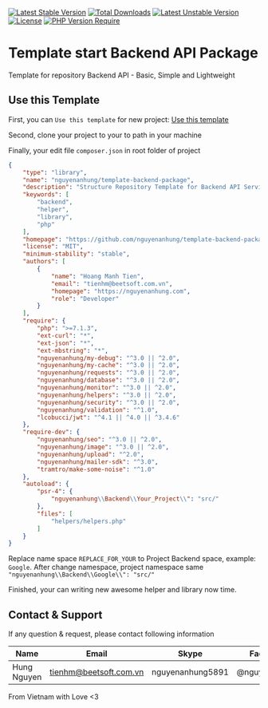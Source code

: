 [![Latest Stable Version](http://poser.pugx.org/nguyenanhung/template-backend-package/v)](https://packagist.org/packages/template-backend-package) [![Total Downloads](http://poser.pugx.org/nguyenanhung/template-backend-package/downloads)](https://packagist.org/packages/nguyenanhung/template-backend-package) [![Latest Unstable Version](http://poser.pugx.org/nguyenanhung/template-backend-package/v/unstable)](https://packagist.org/packages/nguyenanhung/template-backend-package) [![License](http://poser.pugx.org/nguyenanhung/template-backend-package/license)](https://packagist.org/packages/nguyenanhung/template-backend-package) [![PHP Version Require](http://poser.pugx.org/nguyenanhung/template-backend-package/require/php)](https://packagist.org/packages/nguyenanhung/template-backend-package)

# Template start Backend API Package

Template for repository Backend API - Basic, Simple and Lightweight

## Use this Template

First, you can `Use this template` for new project: [Use this template](https://github.com/nguyenanhung/template-backend-package/generate)

Second, clone your project to your to path in your machine

Finally, your edit file `composer.json` in root folder of project

```json
{
    "type": "library",
    "name": "nguyenanhung/template-backend-package",
    "description": "Structure Repository Template for Backend API Service Package",
    "keywords": [
        "backend",
        "helper",
        "library",
        "php"
    ],
    "homepage": "https://github.com/nguyenanhung/template-backend-package",
    "license": "MIT",
    "minimum-stability": "stable",
    "authors": [
        {
            "name": "Hoang Manh Tien",
            "email": "tienhm@beetsoft.com.vn",
            "homepage": "https://nguyenanhung.com",
            "role": "Developer"
        }
    ],
    "require": {
        "php": ">=7.1.3",
        "ext-curl": "*",
        "ext-json": "*",
        "ext-mbstring": "*",
        "nguyenanhung/my-debug": "^3.0 || ^2.0",
        "nguyenanhung/my-cache": "^3.0 || ^2.0",
        "nguyenanhung/requests": "^3.0 || ^2.0",
        "nguyenanhung/database": "^3.0 || ^2.0",
        "nguyenanhung/monitor": "^3.0 || ^2.0",
        "nguyenanhung/helpers": "^3.0 || ^2.0",
        "nguyenanhung/security": "^3.0 || ^2.0",
        "nguyenanhung/validation": "^1.0",
        "lcobucci/jwt": "^4.1 || ^4.0 || ^3.4.6"
    },
    "require-dev": {
        "nguyenanhung/seo": "^3.0 || ^2.0",
        "nguyenanhung/image": "^3.0 || ^2.0",
        "nguyenanhung/upload": "^2.0",
        "nguyenanhung/mailer-sdk": "^3.0",
        "tramtro/make-some-noise": "^1.0"
    },
    "autoload": {
        "psr-4": {
            "nguyenanhung\\Backend\\Your_Project\\": "src/"
        },
        "files": [
            "helpers/helpers.php"
        ]
    }
}
```

Replace name space `REPLACE_FOR_YOUR` to Project Backend space, example: `Google`. After change namespace, project namespace same `"nguyenanhung\\Backend\\Google\\": "src/"`

Finished, your can writing new awesome helper and library now time.

## Contact & Support

If any question & request, please contact following information

| Name        | Email                | Skype            | Facebook      |
|-------------|----------------------|------------------|---------------|
| Hung Nguyen | tienhm@beetsoft.com.vn | nguyenanhung5891 | @nguyenanhung |

From Vietnam with Love <3